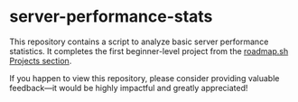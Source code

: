 # server-performance-stats

This repository contains a script to analyze basic server performance statistics. It completes the first beginner-level project from the [roadmap.sh Projects section](https://roadmap.sh/projects/server-stats).

If you happen to view this repository, please consider providing valuable feedback—it would be highly impactful and greatly appreciated!
